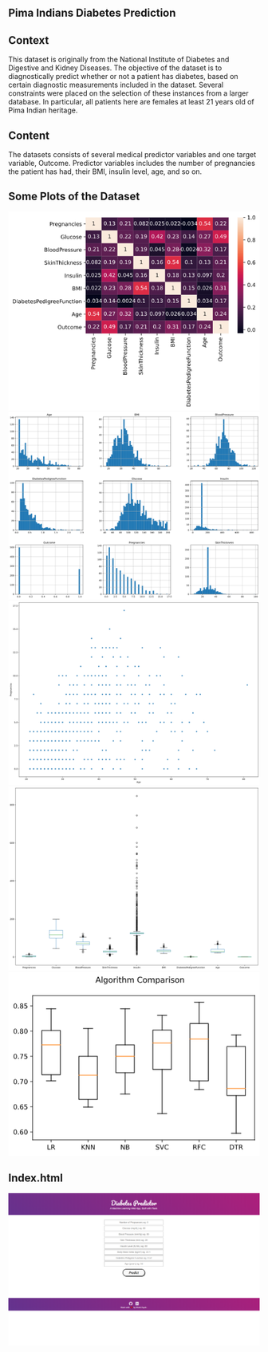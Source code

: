 ## Pima Indians Diabetes Prediction

## Context
This dataset is originally from the National Institute of Diabetes and Digestive and Kidney Diseases. The objective of the dataset is to diagnostically predict whether or not a patient has diabetes, based on certain diagnostic measurements included in the dataset. Several constraints were placed on the selection of these instances from a larger database. In particular, all patients here are females at least 21 years old of Pima Indian heritage.

## Content
The datasets consists of several medical predictor variables and one target variable, Outcome. Predictor variables includes the number of pregnancies the patient has had, their BMI, insulin level, age, and so on.

## Some Plots of the Dataset

![Some Plots of the Dataset](img/heatmap.png)
![Some Plots of the Dataset](img/hist.png)
![Some Plots of the Dataset](img/scatter.png)
![Some Plots of the Dataset](img/boxplot.png)
![Some Plots of the Dataset](img/algo_comp.png)


## Index.html
![Index](img/index.png)
